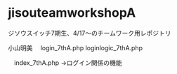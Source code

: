 # jisouteamworkshopA
ジソウスイッチ7期生、4/17～のチームワーク用レポジトリ

小山明美
　login_7thA.php
  loginlogic_7thA.php

　index_7thA.php
   →ログイン関係の機能
